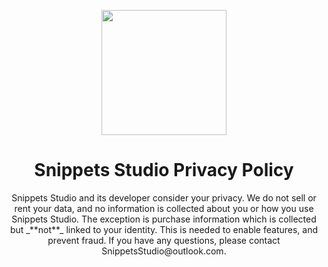 <p align="center">
<img src="https://user-images.githubusercontent.com/17661536/181826164-d26ca67c-4883-40b9-923e-b7f1f7d5ab92.svg" width=200 />
</p>

<h1 align="center">
Snippets Studio Privacy Policy
</h1>

<p align="center">
Snippets Studio and its developer consider your privacy. We do not sell or rent your data, and no information is collected about you or how you use Snippets Studio. The exception is purchase information which is collected but _**not**_ linked to your identity. This is needed to enable features, and prevent fraud. If you have any questions, please contact SnippetsStudio@outlook.com.
</p>
